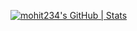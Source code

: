 [![mohit234's GitHub | Stats](https://stats.quine.sh/mohit234/github?theme=dark)](https://quine.sh)
